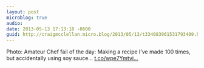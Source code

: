 ```yaml
---
layout: post
microblog: true
audio: 
date: 2013-05-13 17:13:18 -0600
guid: http://craigmcclellan.micro.blog/2013/05/13/t334083961531793409.html
---
```

Photo: Amateur Chef fail of the day: Making a recipe I’ve made 100 times, but accidentally using soy sauce... [t.co/wpe7Ymtvi...](http://t.co/wpe7Ymtviy)
